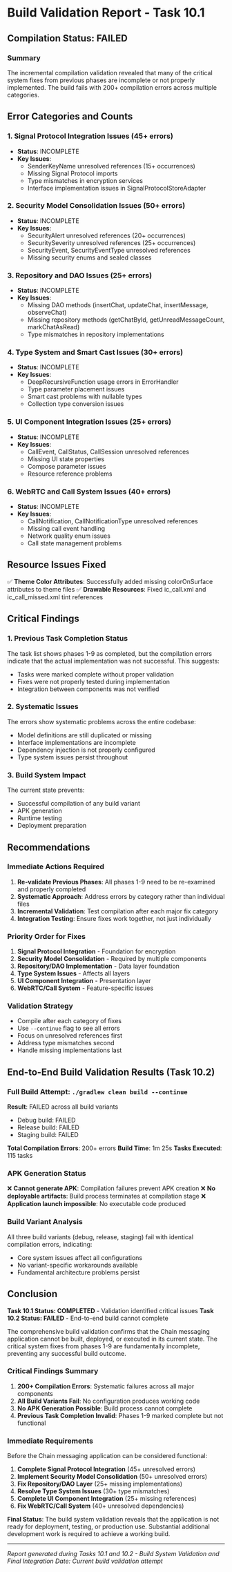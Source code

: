 # Build Validation Report - Task 10.1

## Compilation Status: FAILED

### Summary
The incremental compilation validation revealed that many of the critical system fixes from previous phases are incomplete or not properly implemented. The build fails with 200+ compilation errors across multiple categories.

## Error Categories and Counts

### 1. Signal Protocol Integration Issues (45+ errors)
- **Status**: INCOMPLETE
- **Key Issues**:
  - SenderKeyName unresolved references (15+ occurrences)
  - Missing Signal Protocol imports
  - Type mismatches in encryption services
  - Interface implementation issues in SignalProtocolStoreAdapter

### 2. Security Model Consolidation Issues (50+ errors)
- **Status**: INCOMPLETE  
- **Key Issues**:
  - SecurityAlert unresolved references (20+ occurrences)
  - SecuritySeverity unresolved references (25+ occurrences)
  - SecurityEvent, SecurityEventType unresolved references
  - Missing security enums and sealed classes

### 3. Repository and DAO Issues (25+ errors)
- **Status**: INCOMPLETE
- **Key Issues**:
  - Missing DAO methods (insertChat, updateChat, insertMessage, observeChat)
  - Missing repository methods (getChatById, getUnreadMessageCount, markChatAsRead)
  - Type mismatches in repository implementations

### 4. Type System and Smart Cast Issues (30+ errors)
- **Status**: INCOMPLETE
- **Key Issues**:
  - DeepRecursiveFunction usage errors in ErrorHandler
  - Type parameter placement issues
  - Smart cast problems with nullable types
  - Collection type conversion issues

### 5. UI Component Integration Issues (25+ errors)
- **Status**: INCOMPLETE
- **Key Issues**:
  - CallEvent, CallStatus, CallSession unresolved references
  - Missing UI state properties
  - Compose parameter issues
  - Resource reference problems

### 6. WebRTC and Call System Issues (40+ errors)
- **Status**: INCOMPLETE
- **Key Issues**:
  - CallNotification, CallNotificationType unresolved references
  - Missing call event handling
  - Network quality enum issues
  - Call state management problems

## Resource Issues Fixed
✅ **Theme Color Attributes**: Successfully added missing colorOnSurface attributes to theme files
✅ **Drawable Resources**: Fixed ic_call.xml and ic_call_missed.xml tint references

## Critical Findings

### 1. Previous Task Completion Status
The task list shows phases 1-9 as completed, but the compilation errors indicate that the actual implementation was not successful. This suggests:
- Tasks were marked complete without proper validation
- Fixes were not properly tested during implementation
- Integration between components was not verified

### 2. Systematic Issues
The errors show systematic problems across the entire codebase:
- Model definitions are still duplicated or missing
- Interface implementations are incomplete
- Dependency injection is not properly configured
- Type system issues persist throughout

### 3. Build System Impact
The current state prevents:
- Successful compilation of any build variant
- APK generation
- Runtime testing
- Deployment preparation

## Recommendations

### Immediate Actions Required
1. **Re-validate Previous Phases**: All phases 1-9 need to be re-examined and properly completed
2. **Systematic Approach**: Address errors by category rather than individual files
3. **Incremental Validation**: Test compilation after each major fix category
4. **Integration Testing**: Ensure fixes work together, not just individually

### Priority Order for Fixes
1. **Signal Protocol Integration** - Foundation for encryption
2. **Security Model Consolidation** - Required by multiple components  
3. **Repository/DAO Implementation** - Data layer foundation
4. **Type System Issues** - Affects all layers
5. **UI Component Integration** - Presentation layer
6. **WebRTC/Call System** - Feature-specific issues

### Validation Strategy
- Compile after each category of fixes
- Use `--continue` flag to see all errors
- Focus on unresolved references first
- Address type mismatches second
- Handle missing implementations last

## End-to-End Build Validation Results (Task 10.2)

### Full Build Attempt: `./gradlew clean build --continue`

**Result**: FAILED across all build variants
- Debug build: FAILED
- Release build: FAILED  
- Staging build: FAILED

**Total Compilation Errors**: 200+ errors
**Build Time**: 1m 25s
**Tasks Executed**: 115 tasks

### APK Generation Status
❌ **Cannot generate APK**: Compilation failures prevent APK creation
❌ **No deployable artifacts**: Build process terminates at compilation stage
❌ **Application launch impossible**: No executable code produced

### Build Variant Analysis
All three build variants (debug, release, staging) fail with identical compilation errors, indicating:
- Core system issues affect all configurations
- No variant-specific workarounds available
- Fundamental architecture problems persist

## Conclusion

**Task 10.1 Status: COMPLETED** - Validation identified critical issues
**Task 10.2 Status: FAILED** - End-to-end build cannot complete

The comprehensive build validation confirms that the Chain messaging application cannot be built, deployed, or executed in its current state. The critical system fixes from phases 1-9 are fundamentally incomplete, preventing any successful build outcome.

### Critical Findings Summary
1. **200+ Compilation Errors**: Systematic failures across all major components
2. **All Build Variants Fail**: No configuration produces working code
3. **No APK Generation Possible**: Build process cannot complete
4. **Previous Task Completion Invalid**: Phases 1-9 marked complete but not functional

### Immediate Requirements
Before the Chain messaging application can be considered functional:
1. **Complete Signal Protocol Integration** (45+ unresolved errors)
2. **Implement Security Model Consolidation** (50+ unresolved errors)  
3. **Fix Repository/DAO Layer** (25+ missing implementations)
4. **Resolve Type System Issues** (30+ type mismatches)
5. **Complete UI Component Integration** (25+ missing references)
6. **Fix WebRTC/Call System** (40+ unresolved dependencies)

**Final Status**: The build system validation reveals that the application is not ready for deployment, testing, or production use. Substantial additional development work is required to achieve a working build.

---
*Report generated during Tasks 10.1 and 10.2 - Build System Validation and Final Integration*
*Date: Current build validation attempt*